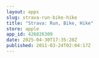 ```yaml
---
layout: apps
slug: strava-run-bike-hike
title: "Strava: Run, Bike, Hike"
store: apple
app_id: 426826309
date: 2025-04-30T17:35:28Z
published: 2011-03-24T02:04:17Z
---
```

